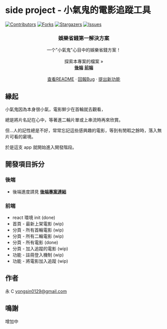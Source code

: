 # side project - 小氣鬼的電影追蹤工具

<!-- PROJECT SHIELDS -->

[![Contributors][contributors-shield]][contributors-url]
[![Forks][forks-shield]][forks-url]
[![Stargazers][stars-shield]][stars-url]
[![Issues][issues-shield]][issues-url]

<!-- PROJECT LOGO -->

<p align="center">
  <!-- 未來新增圖片用 -->
  <!-- <a href="https://github.com/yongsin0129/project-cheapskate-fe/">
    <img src="images/logo.png" alt="Logo" width="80" height="80">
  </a> -->

  <h3 align="center">娛樂省錢第一解決方案</h3>
  <p align="center">
    一个"小氣鬼"心目中的娛樂省錢方案！
    <br />
    <br />
    探索本專案的檔案 »
    <br />
    <a href="https://github.com/yongsin0129/project-cheapskate"><strong>後端</strong></a>
    <a href="https://github.com/yongsin0129/project-cheapskate-fe"><strong>前端</strong></a>
    <br />
    <br />
    <a href="https://github.com/yongsin0129/project-cheapskate-fe##side-project---小氣鬼的電影追蹤工具">查看README</a>
    ·
    <a href="https://github.com/yongsin0129/project-cheapskate-fe/issues">回報Bug</a>
    ·
    <a href="https://github.com/yongsin0129/project-cheapskate-fe/issues">提出新功能</a>
  </p>
</p>

## 緣起

小氣鬼因為本身很小氣，電影鮮少在首輪就去觀看，

總是將片名記在心中，等著進二輪片單或上串流時再來欣賞。

但...人的記性總是不好，常常忘記這些感興趣的電影，等到有閒暇之餘時，落入無片可看的窘境。

於是這支 app 就開始進入開發階段。


## 開發項目拆分

### 後端

- 後端進度請見 <a href="https://github.com/yongsin0129/project-cheapskate"><strong>後端專案連結</strong></a>

### 前端

- react 環境 init (done)
- 首頁 - 最新上架電影 (wip)
- 分頁 - 所有首輪電影 (wip)
- 分頁 - 所有二輪電影 (wip)
- 分頁 - 所有電影 (done)
- 分頁 - 加入追蹤的電影 (wip)
- 功能 - 註冊登入機制 (wip)
- 功能 - 將電影加入追蹤 (wip)

## 作者

永 C
yongsin0129@gmail.com

## 鳴謝

增加中

<!-- links -->

[your-project-path]: yongsin0129/project-cheapskate-fe
[contributors-shield]: https://img.shields.io/github/contributors/yongsin0129/project-cheapskate-fe.svg?style=flat-square
[contributors-url]: https://github.com/yongsin0129/project-cheapskate-fe/graphs/contributors
[forks-shield]: https://img.shields.io/github/forks/yongsin0129/project-cheapskate-fe.svg?style=flat-square
[forks-url]: https://github.com/yongsin0129/project-cheapskate-fe/network/members
[stars-shield]: https://img.shields.io/github/stars/yongsin0129/project-cheapskate-fe.svg?style=flat-square
[stars-url]: https://github.com/yongsin0129/project-cheapskate-fe/stargazers
[issues-shield]: https://img.shields.io/github/issues/yongsin0129/project-cheapskate-fe.svg?style=flat-square
[issues-url]: https://github.com/yongsin0129/project-cheapskate-fe/issues

